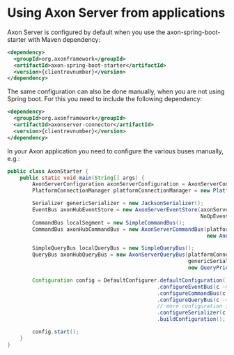 # Using Axon Server from applications

Axon Server is configured by default when you use the axon-spring-boot-starter with Maven dependency:

```xml
<dependency>
  <groupId>org.axonframework</groupId>
  <artifactId>axon-spring-boot-starter</artifactId>
  <version>{clientrevnumber}</version>
</dependency>
```

The same configuration can also be done manually, when you are not using Spring boot. For this you need
to include the following dependency:

```xml
<dependency>
  <groupId>org.axonframework</groupId>
  <artifactId>axonserver-connector</artifactId>
  <version>{clientrevnumber}</version>
</dependency>
```

In your Axon application you need to configure the various buses manually, e.g.:

```java
public class AxonStarter {
    public static void main(String[] args) {
        AxonServerConfiguration axonServerConfiguration = AxonServerConfiguration.newBuilder("localhost", "AxonStarter").build();
        PlatformConnectionManager platformConnectionManager = new PlatformConnectionManager(axonServerConfiguration);

        Serializer genericSerializer = new JacksonSerializer();
        EventBus axonHubEventStore = new AxonServerEventStore(axonServerConfiguration, platformConnectionManager, genericSerializer, genericSerializer,
                                                              NoOpEventUpcaster.INSTANCE);
        CommandBus localSegment = new SimpleCommandBus();
        CommandBus axonHubCommandBus = new AxonServerCommandBus(platformConnectionManager, axonServerConfiguration, localSegment, genericSerializer,
                                                                new AnnotationRoutingStrategy());

        SimpleQueryBus localQueryBus = new SimpleQueryBus();
        QueryBus axonHubQueryBus = new AxonServerQueryBus(platformConnectionManager, axonServerConfiguration, localQueryBus, localQueryBus,  genericSerializer,
                                                          genericSerializer,
                                                          new QueryPriorityCalculator() {});

        Configuration config = DefaultConfigurer.defaultConfiguration()
                                                .configureEventBus(c -> axonHubEventStore)
                                                .configureCommandBus(c -> axonHubCommandBus)
                                                .configureQueryBus(c -> axonHubQueryBus)
                                                // more configuration for Axon
                                                .configureSerializer(c -> genericSerializer)
                                                .buildConfiguration();

        config.start();
    }
}
```